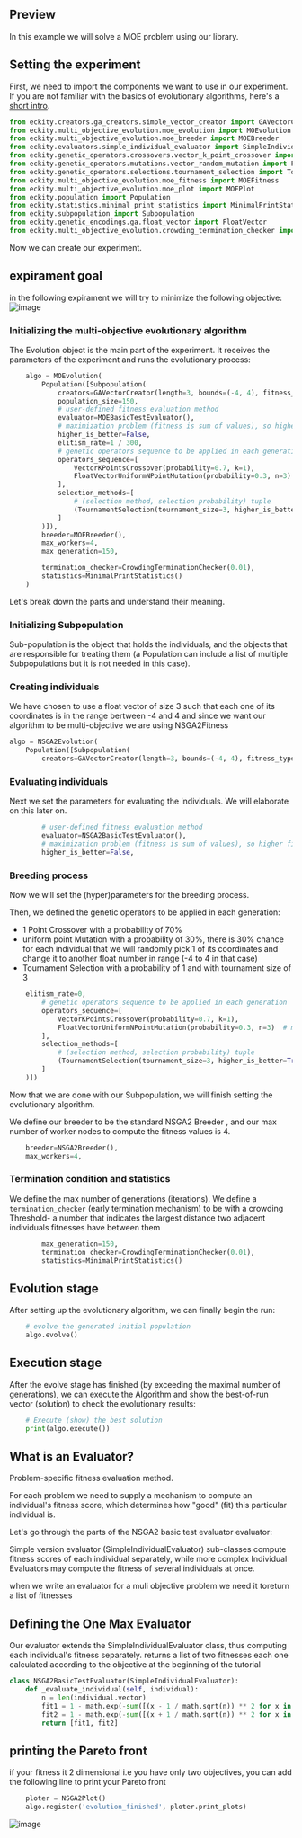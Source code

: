 ## Preview

In this example we will solve a MOE problem using our library.

## Setting the experiment

First, we need to import the components we want to use in our experiment. If you are not familiar with the basics of evolutionary algorithms, here's a [short intro](https://drive.google.com/file/d/0B6G3tbmMcpR4WVBTeDhKa3NtQjg/view?resourcekey=0-zLNbQBpLQ7jC_HVVQGLrzA).

```python
from eckity.creators.ga_creators.simple_vector_creator import GAVectorCreator
from eckity.multi_objective_evolution.moe_evolution import MOEvolution
from eckity.multi_objective_evolution.moe_breeder import MOEBreeder
from eckity.evaluators.simple_individual_evaluator import SimpleIndividualEvaluator
from eckity.genetic_operators.crossovers.vector_k_point_crossover import VectorKPointsCrossover
from eckity.genetic_operators.mutations.vector_random_mutation import FloatVectorUniformNPointMutation
from eckity.genetic_operators.selections.tournament_selection import TournamentSelection
from eckity.multi_objective_evolution.moe_fitness import MOEFitness
from eckity.multi_objective_evolution.moe_plot import MOEPlot
from eckity.population import Population
from eckity.statistics.minimal_print_statistics import MinimalPrintStatistics
from eckity.subpopulation import Subpopulation
from eckity.genetic_encodings.ga.float_vector import FloatVector
from eckity.multi_objective_evolution.crowding_termination_checker import CrowdingTerminationChecker
```

Now we can create our experiment.

## expirament goal
in the following expirament we will try to minimize the following objective:
![image](https://user-images.githubusercontent.com/63184030/221292171-7e41d3b3-1798-455e-baba-aef995a72124.png)

### Initializing the multi-objective evolutionary algorithm

The Evolution object is the main part of the experiment. It receives the parameters of the experiment and runs the evolutionary process:

```python
	algo = MOEvolution(
		Population([Subpopulation(
			creators=GAVectorCreator(length=3, bounds=(-4, 4), fitness_type=MOEFitness, vector_type=FloatVector),
			population_size=150,
			# user-defined fitness evaluation method
			evaluator=MOEBasicTestEvaluator(),
			# maximization problem (fitness is sum of values), so higher fitness is better
			higher_is_better=False,
			elitism_rate=1 / 300,
			# genetic operators sequence to be applied in each generation
			operators_sequence=[
				VectorKPointsCrossover(probability=0.7, k=1),
				FloatVectorUniformNPointMutation(probability=0.3, n=3)  # maybe chnge mutation
			],
			selection_methods=[
				# (selection method, selection probability) tuple
				(TournamentSelection(tournament_size=3, higher_is_better=True), 1)
			]
		)]),
		breeder=MOEBreeder(),
		max_workers=4,
		max_generation=150,

		termination_checker=CrowdingTerminationChecker(0.01),
		statistics=MinimalPrintStatistics()
	)

```

Let's break down the parts and understand their meaning.

### Initializing Subpopulation

Sub-population is the object that holds the individuals, and the objects that are responsible for treating them (a Population can include a list of multiple Subpopulations but it is not needed in this case).

### Creating individuals

We have chosen to use a float vector of size 3 such that each one of its coordinates is in the range bertween -4 and 4
and since we want our algorithm to be multi-objective we are using NSGA2Fitness

```python
algo = NSGA2Evolution(
	Population([Subpopulation(
		creators=GAVectorCreator(length=3, bounds=(-4, 4), fitness_type=NSGA2Fitness, vector_type=FloatVector),
```

### Evaluating individuals

Next we set the parameters for evaluating the individuals. We will elaborate on this later on.

```python
		# user-defined fitness evaluation method
		evaluator=NSGA2BasicTestEvaluator(),
		# maximization problem (fitness is sum of values), so higher fitness is better
		higher_is_better=False,
```

### Breeding process

Now we will set the (hyper)parameters for the breeding process.

Then, we defined the genetic operators to be applied in each generation:

-   1 Point Crossover with a probability of 70%
-   uniform  point Mutation with a probability of 30%, there is 30% chance for each individual that we will randomly pick 1 of its coordinates and change it to another float number in range (-4 to 4 in that case)
-   Tournament Selection with a probability of 1 and with tournament size of 3

```python
	elitism_rate=0,
		# genetic operators sequence to be applied in each generation
		operators_sequence=[
			VectorKPointsCrossover(probability=0.7, k=1),
			FloatVectorUniformNPointMutation(probability=0.3, n=3)  # maybe chnge mutation
		],
		selection_methods=[
			# (selection method, selection probability) tuple
			(TournamentSelection(tournament_size=3, higher_is_better=True), 1)
		]
	)])
```

Now that we are done with our Subpopulation, we will finish setting the evolutionary algorithm.

We define our breeder to be the standard NSGA2 Breeder , and our max number of worker nodes to compute the fitness values is 4.

```python
	breeder=NSGA2Breeder(),
	max_workers=4,
```

### Termination condition and statistics

We define the max number of generations (iterations). We define a `termination_checker` (early termination mechanism) to be with a crowding Threshold- a number that indicates the largest distance two adjacent individuals fitnesses have between them

```python
		max_generation=150,
		termination_checker=CrowdingTerminationChecker(0.01),
		statistics=MinimalPrintStatistics()
```


## Evolution stage

After setting up the evolutionary algorithm, we can finally begin the run:

```python
    # evolve the generated initial population
    algo.evolve()
```

## Execution stage

After the evolve stage has finished (by exceeding the maximal number of generations), we can execute the Algorithm and show the best-of-run vector (solution) to check the evolutionary results:

```python
    # Execute (show) the best solution
    print(algo.execute())
```

## What is an Evaluator?

Problem-specific fitness evaluation method.

For each problem we need to supply a mechanism to compute an individual's fitness score, which determines how "good" (fit) this particular individual is.

Let's go through the parts of the NSGA2 basic test evaluator evaluator:

Simple version evaluator (SimpleIndividualEvaluator) sub-classes compute fitness scores of each individual separately, while more complex Individual Evaluators may compute the fitness of several individuals at once.

when we write an evaluator for a muli objective problem we need it toreturn a list of fitnesses

## Defining the One Max Evaluator

Our evaluator extends the SimpleIndividualEvaluator class, thus computing each individual's fitness separately. returns a list of two fitnesses each one calculated according to the objective at the beginning of the tutorial 

```python
class NSGA2BasicTestEvaluator(SimpleIndividualEvaluator):
	def _evaluate_individual(self, individual):
		n = len(individual.vector)
		fit1 = 1 - math.exp(-sum([(x - 1 / math.sqrt(n)) ** 2 for x in individual.vector]))
		fit2 = 1 - math.exp(-sum([(x + 1 / math.sqrt(n)) ** 2 for x in individual.vector]))
		return [fit1, fit2]
```

## printing the Pareto front 
if your fitness it 2 dimensional i.e you have only two objectives, you can add the following line to print your Pareto front  
```python
	ploter = NSGA2Plot()
	algo.register('evolution_finished', ploter.print_plots)
```
![image](https://user-images.githubusercontent.com/63184030/221371703-64ee131f-8075-435b-bec4-c574f9369b83.png)
